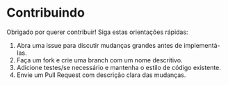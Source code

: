 # Contribuindo

Obrigado por querer contribuir! Siga estas orientações rápidas:

1. Abra uma issue para discutir mudanças grandes antes de implementá-las.
2. Faça um fork e crie uma branch com um nome descritivo.
3. Adicione testes/se necessário e mantenha o estilo de código existente.
4. Envie um Pull Request com descrição clara das mudanças.

